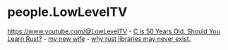 # people.LowLevelTV
https://www.youtube.com/@LowLevelTV - [C is 50 Years Old. Should You Learn Rust?](https://youtu.be/NtYHC1KNGoc) - [my new wife](https://youtu.be/UdE8_V05BI8) - [why rust libraries may never exist.](https://youtu.be/769VqNup21Q)
